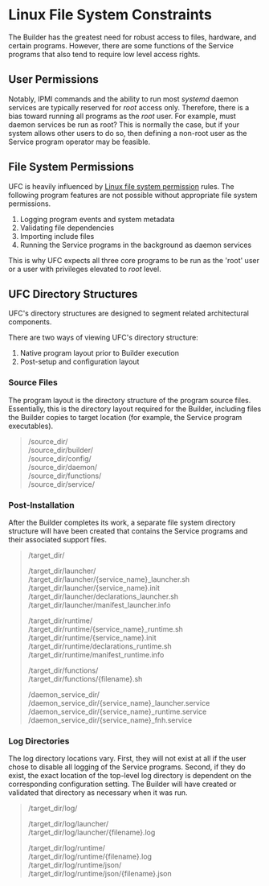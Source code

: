 # Linux File System Constraints
The Builder has the greatest need for robust access to files, hardware, and certain programs. However, there are some functions of the Service programs that also tend to require low level access rights. 

## User Permissions
Notably, IPMI commands and the ability to run most _systemd_ daemon services are typically reserved for _root_ access only. Therefore, there is a bias toward running all programs as the _root_ user. For example, must daemon services be run as root? This is normally the case, but if your system allows other users to do so, then defining a non-root user as the Service program operator may be feasible. 

## File System Permissions 
UFC is heavily influenced by [Linux file system permission](/documentation/linux-file-permissions.md) rules. The following program features are not possible without appropriate file system permissions.
1. Logging program events and system metadata
2. Validating file dependencies
3. Importing include files
4. Running the Service programs in the background as daemon services

This is why UFC expects all three core programs to be run as the 'root' user or a user with privileges elevated to _root_ level.

## UFC Directory Structures
UFC's directory structures are designed to segment related architectural components.

There are two ways of viewing UFC's directory structure:
1. Native program layout prior to Builder execution
2. Post-setup and configuration layout

### Source Files
The program layout is the directory structure of the program source files. Essentially, this is the directory layout required for the Builder, including files the Builder copies to target location (for example, the Service program executables).

> /source_dir/<br>
> /source_dir/builder/<br>
> /source_dir/config/<br>
> /source_dir/daemon/<br>
> /source_dir/functions/<br>
> /source_dir/service/<br>

### Post-Installation
After the Builder completes its work, a separate file system directory structure will have been created that contains the Service programs and their associated support files.

> /target_dir/<br>
>
> /target_dir/launcher/<br>
>	/target_dir/launcher/{service_name}_launcher.sh<br>
>	/target_dir/launcher/{service_name}.init<br>
>	/target_dir/launcher/declarations_launcher.sh<br>
>	/target_dir/launcher/manifest_launcher.info<br>
>
> /target_dir/runtime/<br>
>	  /target_dir/runtime/{service_name}_runtime.sh<br>
>	  /target_dir/runtime/{service_name}.init<br>
>	  /target_dir/runtime/declarations_runtime.sh<br>
>	  /target_dir/runtime/manifest_runtime.info<br>
>
> /target_dir/functions/<br>
>	  /target_dir/functions/{filename}.sh<br>
>
> /daemon_service_dir/<br>
>	  /daemon_service_dir/{service_name}_launcher.service<br>
>	  /daemon_service_dir/{service_name}_runtime.service<br>
>	  /daemon_service_dir/{service_name}_fnh.service<br>

### Log Directories
The log directory locations vary. First, they will not exist at all if the user chose to disable all logging of the Service programs. Second, if they do exist, the exact location of the top-level log directory is dependent on the corresponding configuration setting. The Builder will have created or validated that directory as necessary when it was run.

> /target_dir/log/
>
>   /target_dir/log/launcher/<br>
>     /target_dir/log/launcher/{filename}.log<br>
>
>    /target_dir/log/runtime/<br>
>      /target_dir/log/runtime/{filename}.log<br>
>      /target_dir/log/runtime/json/<br>
>        /target_dir/log/runtime/json/{filename}.json<br>

